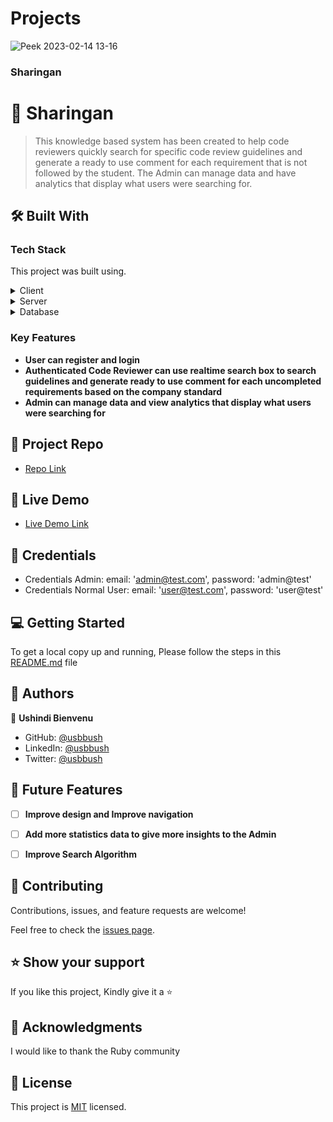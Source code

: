 # Projects

![Peek 2023-02-14 13-16](https://user-images.githubusercontent.com/26736582/218722064-fed66c12-0061-4057-bfbc-475de9a916a0.gif)

<h3><b>Sharingan</b></h3>

# 📖 Sharingan <a name="about-project"></a>

> This knowledge based system has been created to help code reviewers quickly search for specific code review guidelines
> and generate a ready to use comment
> for each requirement that is not followed by the student.
> The Admin can manage data and have analytics that display what users were searching for.

## 🛠 Built With <a name="built-with"></a>

### Tech Stack <a name="tech-stack"></a>

This project was built using.
<details>
  <summary>Client</summary>
  <ul>
    <li><a href="https://tailwindcss.com/">tailwind</a></li>
    <li><a href=https://www.w3schools.com/html/">HTML</a></li>
    <li><a href="https://developer.mozilla.org/en-US/docs/Web/CSS">CSS</a></li>
    <li><a href="https://stimulus.hotwired.dev/handbook/introduction">Stimulus</a></li>
  </ul>
</details>

<details>
  <summary>Server</summary>
  <ul>
    <li><a href="https://rubyonrails.org/">Ruby on Rails</a></li>
  </ul>
</details>

<details>
<summary>Database</summary>
  <ul>
    <li><a href="https://www.postgresql.org/">PostgreSQL</a></li>
  </ul>
</details>

<!-- Features -->

### Key Features <a name="key-features"></a>

- **User can register and login**
- **Authenticated Code Reviewer can use realtime search box to search guidelines and generate ready to use comment for
  each uncompleted requirements based on the company standard**
- **Admin can manage data and view analytics that display what users were searching for**



<!-- LIVE DEMO -->

## 🚀 Project Repo <a name="project-repo"></a>

- [Repo Link](https://github.com/bienvenuushindi/sharingan)

## 🚀 Live Demo <a name="live-demo"></a>

- [Live Demo Link](https://sharingan.up.railway.app/)

## 🚀 Credentials <a name="live-demo"></a>   
- Credentials Admin: email: 'admin@test.com', password: 'admin@test'
- Credentials Normal User: email: 'user@test.com', password: 'user@test'

<!-- ## 🚀 Video <a name="live-demo"></a> -->

<!-- - [Video Presentation](https://www.loom.com/share/7af84a32634b45a0b6b45efb63743b69) -->



<!-- GETTING STARTED -->

## 💻 Getting Started <a name="getting-started"></a>

To get a local copy up and running, Please follow the steps in this [README.md](https://github.com/bienvenuushindi/sharingan/blob/main/README.md) file


<!-- AUTHOR -->

## 👥 Authors <a name="authors"></a>

👤 **Ushindi Bienvenu**

- GitHub: [@usbbush](https://github.com/bienvenuushindi)
- LinkedIn: [@usbbush](https://www.linkedin.com/in/usbbush/)
- Twitter: [@usbbush](https://www.twitter.com/usbbush/)



<!-- FUTURE FEATURES -->

## 🔭 Future Features <a name="future-features"></a>

- [ ] **Improve design and Improve navigation**
- [ ] **Add more statistics data to give more insights to the Admin**
- [ ] **Improve Search Algorithm**



<!-- CONTRIBUTING -->

## 🤝 Contributing <a name="contributing"></a>

Contributions, issues, and feature requests are welcome!

Feel free to check the [issues page](../../issues/).



<!-- SUPPORT -->

## ⭐️ Show your support <a name="support"></a>

If you like this project, Kindly give it a ⭐



<!-- ACKNOWLEDGEMENTS -->

## 🙏 Acknowledgments <a name="acknowledgements"></a>

I would like to thank the Ruby community



<!-- LICENSE -->

## 📝 License <a name="license"></a>

This project is [MIT](./LICENSE) licensed.


